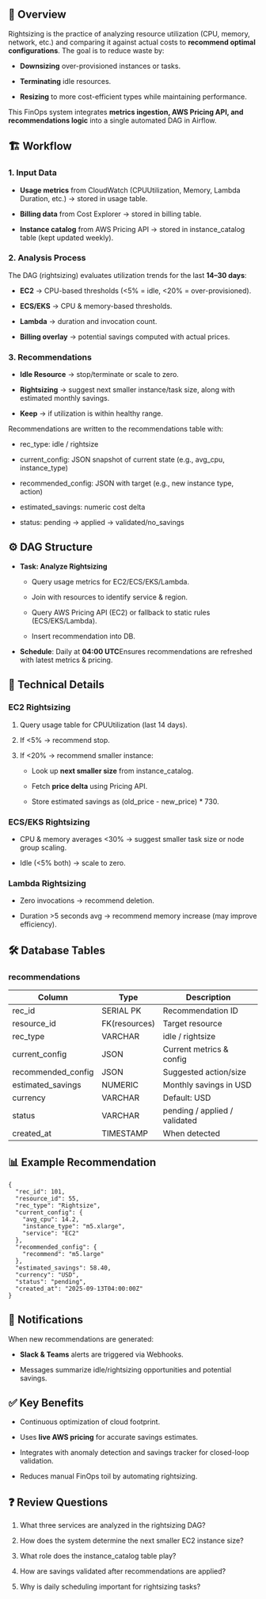 📌 Overview
-----------

Rightsizing is the practice of analyzing resource utilization (CPU, memory, network, etc.) and comparing it against actual costs to **recommend optimal configurations**. The goal is to reduce waste by:

*   **Downsizing** over-provisioned instances or tasks.
    
*   **Terminating** idle resources.
    
*   **Resizing** to more cost-efficient types while maintaining performance.
    

This FinOps system integrates **metrics ingestion, AWS Pricing API, and recommendations logic** into a single automated DAG in Airflow.

🏗️ Workflow
------------

### 1\. Input Data

*   **Usage metrics** from CloudWatch (CPUUtilization, Memory, Lambda Duration, etc.) → stored in usage table.
    
*   **Billing data** from Cost Explorer → stored in billing table.
    
*   **Instance catalog** from AWS Pricing API → stored in instance\_catalog table (kept updated weekly).
    

### 2\. Analysis Process

The DAG (rightsizing) evaluates utilization trends for the last **14–30 days**:

*   **EC2** → CPU-based thresholds (<5% = idle, <20% = over-provisioned).
    
*   **ECS/EKS** → CPU & memory-based thresholds.
    
*   **Lambda** → duration and invocation count.
    
*   **Billing overlay** → potential savings computed with actual prices.
    

### 3\. Recommendations

*   **Idle Resource** → stop/terminate or scale to zero.
    
*   **Rightsizing** → suggest next smaller instance/task size, along with estimated monthly savings.
    
*   **Keep** → if utilization is within healthy range.
    

Recommendations are written to the recommendations table with:

*   rec\_type: idle / rightsize
    
*   current\_config: JSON snapshot of current state (e.g., avg\_cpu, instance\_type)
    
*   recommended\_config: JSON with target (e.g., new instance type, action)
    
*   estimated\_savings: numeric cost delta
    
*   status: pending → applied → validated/no\_savings
    

⚙️ DAG Structure
----------------

*   **Task: Analyze Rightsizing**
    
    *   Query usage metrics for EC2/ECS/EKS/Lambda.
        
    *   Join with resources to identify service & region.
        
    *   Query AWS Pricing API (EC2) or fallback to static rules (ECS/EKS/Lambda).
        
    *   Insert recommendation into DB.
        
*   **Schedule**: Daily at **04:00 UTC**Ensures recommendations are refreshed with latest metrics & pricing.
    

🧠 Technical Details
--------------------

### EC2 Rightsizing

1.  Query usage table for CPUUtilization (last 14 days).
    
2.  If <5% → recommend stop.
    
3.  If <20% → recommend smaller instance:
    
    *   Look up **next smaller size** from instance\_catalog.
        
    *   Fetch **price delta** using Pricing API.
        
    *   Store estimated savings as (old\_price - new\_price) \* 730.
        

### ECS/EKS Rightsizing

*   CPU & memory averages <30% → suggest smaller task size or node group scaling.
    
*   Idle (<5% both) → scale to zero.
    

### Lambda Rightsizing

*   Zero invocations → recommend deletion.
    
*   Duration >5 seconds avg → recommend memory increase (may improve efficiency).
    

🛠️ Database Tables
-------------------

### recommendations

| Column             | Type          | Description                   |
|--------------------|---------------|-------------------------------|
| rec_id             | SERIAL PK     | Recommendation ID             |
| resource_id        | FK(resources) | Target resource               |
| rec_type           | VARCHAR       | idle / rightsize              |
| current_config     | JSON          | Current metrics & config      |
| recommended_config | JSON          | Suggested action/size         |
| estimated_savings  | NUMERIC       | Monthly savings in USD        |
| currency           | VARCHAR       | Default: USD                  |
| status             | VARCHAR       | pending / applied / validated |
| created_at         | TIMESTAMP     | When detected                 |


📊 Example Recommendation
-------------------------

```
{
  "rec_id": 101,
  "resource_id": 55,
  "rec_type": "Rightsize",
  "current_config": {
    "avg_cpu": 14.2,
    "instance_type": "m5.xlarge",
    "service": "EC2"
  },
  "recommended_config": {
    "recommend": "m5.large"
  },
  "estimated_savings": 58.40,
  "currency": "USD",
  "status": "pending",
  "created_at": "2025-09-13T04:00:00Z"
}
```

🔔 Notifications
----------------

When new recommendations are generated:

*   **Slack & Teams** alerts are triggered via Webhooks.
    
*   Messages summarize idle/rightsizing opportunities and potential savings.
    

✅ Key Benefits
--------------

*   Continuous optimization of cloud footprint.
    
*   Uses **live AWS pricing** for accurate savings estimates.
    
*   Integrates with anomaly detection and savings tracker for closed-loop validation.
    
*   Reduces manual FinOps toil by automating rightsizing.
    

❓ Review Questions
------------------

1.  What three services are analyzed in the rightsizing DAG?
    
2.  How does the system determine the next smaller EC2 instance size?
    
3.  What role does the instance\_catalog table play?
    
4.  How are savings validated after recommendations are applied?
    
5.  Why is daily scheduling important for rightsizing tasks?